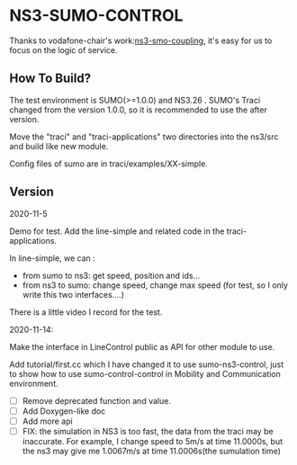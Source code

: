 # NS3-SUMO-CONTROL

Thanks to vodafone-chair's work:[ns3-smo-coupling](https://github.com/vodafone-chair/ns3-sumo-coupling), it's easy for us to focus on the logic of service.

## How To Build?

The test environment is SUMO(>=1.0.0) and NS3.26 . SUMO's Traci changed from the version 1.0.0, so it is recommended to use the after version.

Move the "traci" and "traci-applications" two directories into the ns3/src and build like new module.

Config files of sumo are in traci/examples/XX-simple.

## Version

2020-11-5 

Demo for test. Add the line-simple and related code in the traci-applications. 

In line-simple, we can :

- from sumo to ns3: get speed, position and ids...
- from ns3 to sumo: change speed, change max speed (for test, so I only write this two interfaces....)

There is a little video I record for the test.

2020-11-14:

Make the interface in LineControl public as API for other module to use.

Add tutorial/first.cc which I have changed it to use sumo-ns3-control, just to show how to use sumo-control-control in Mobility and Communication environment.

- [ ] Remove deprecated function and value.
- [ ] Add Doxygen-like doc
- [ ] Add more api
- [ ] FIX: the simulation in NS3 is too fast, the data from the traci may be inaccurate. For example, I change speed to 5m/s at time 11.0000s, but the ns3 may give me 1.0067m/s at time 11.0006s(the sumulation time)